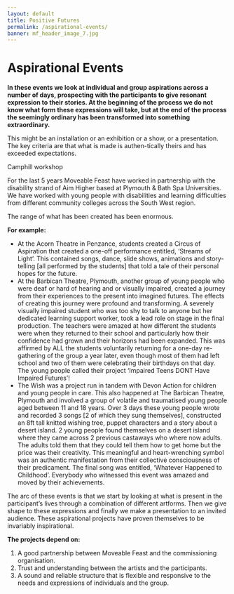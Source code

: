 ```yaml
---
layout: default
title: Positive Futures
permalink: /aspirational-events/
banner: mf_header_image_7.jpg
---
```


# Aspirational Events

**In these events we look at individual and group aspirations across a number of days, prospecting with the participants to give resonant expression to their stories.  At the beginning of the process we do not know what form these expressions will take, but at the end of the process the seemingly ordinary has been transformed into something extraordinary.**

This might be an installation or an exhibition or a show, or a presentation.    The key criteria are that what is made is authen-tically theirs and has exceeded expectations.

Camphill workshop

For the last 5 years Moveable Feast have worked in partnership with the disability strand of Aim Higher based at Plymouth & Bath Spa  Universities.  We have worked with young people with disabilities and learning difficulties from different community colleges across the South West region.

The range of what has been created has been enormous.

**For example:**
- At the Acorn Theatre in Penzance, students created a Circus of Aspiration that created a one-off performance entitled, ‘Streams of Light’.  This contained songs, dance, slide shows, animations and story-telling [all performed by the students] that told a tale of their personal hopes for the future.
- At the Barbican Theatre, Plymouth, another group of young people who were deaf or hard of hearing and or visually impaired, created a journey from their experiences to the present into imagined futures.  The effects of creating this journey were profound and transforming.  A severely visually impaired student who was too shy to talk to anyone but her dedicated learning support worker, took a lead role on stage in the final production.   The teachers were amazed at how different the students were when they returned to their school and particularly how their confidence had grown and their horizons had been expanded.  This was affirmed by ALL the students voluntarily returning for a one-day re-gathering of the group a year later, even though most of them had left school and two of them were celebrating their birthdays on that day.   The young people called their project ‘Impaired Teens DONT Have Impaired Futures’!
- The Wish was a project run in tandem with Devon Action for children and young people in care.   This also happened at The Barbican Theatre, Plymouth and involved a group of volatile and traumatised young people aged between 11 and 18 years.  Over 3 days these young people wrote and recorded 3 songs [2 of which they sung themselves], constructed an 8ft tall knitted wishing tree, puppet characters and a story about a desert island.  2 young people found themselves on a desert island where they came across 2 previous castaways who where now adults.  The adults told them that they could tell them how to get home but the price was their creativity.  This meaningful and heart-wrenching symbol was an authentic manifestation from their collective consciousness of their predicament.  The final song was entitled, ‘Whatever Happened to Childhood’.  Everybody who witnessed this event was amazed and moved by their achievements.

The arc of these events is that we start by looking at what is present in the participant’s lives through a combination of different artforms.  Then we give shape to these expressions and finally we make a presentation to an invited audience.  These aspirational projects have proven themselves to be invariably inspirational.

**The projects depend on:**
1. A good partnership between Moveable Feast and the commissioning organisation.
2. Trust and understanding between the artists and the participants.
3. A sound and reliable structure that is flexible and responsive to the needs and expressions of individuals and the group.
